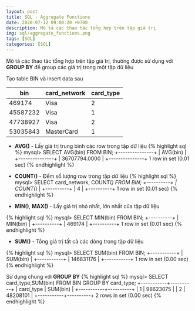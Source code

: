 ```yaml
---
layout: post
title: SQL - Aggregate Functions
date: 2020-07-12 09:00:20 +0700
description: Mô tả các thao tác tổng hợp trên tập giá trị
img: sql/aggregate_functions.png
tags: [SQL]
categories: [SQL]
---
```


Mô tả các thao tác tổng hợp trên tập giá trị, thường được sử dụng với **GROUP BY** để group các giá trị trong một tập dữ liệu

Tạo table BIN và insert data sau

| bin      | card_network | card_type |
|----------|--------------|-----------|
| 469174   | Visa         | 2         |
| 45587232 | Visa         | 1         |
| 47738927 | Visa         | 2         |
| 53035843 | MasterCard   | 1         |

- **AVG()** - Lấy giá trị trung bình các row trong tập dữ liệu
{% highlight sql %}
mysql> SELECT AVG(bin) FROM BIN;
+---------------+
| AVG(bin)      |
+---------------+
| 36707794.0000 |
+---------------+
1 row in set (0.01 sec)
{% endhighlight %}

- **COUNT()** - Đếm số lượng row trong tập dữ liệu
{% highlight sql %}
mysql> SELECT card_network, COUNT(*) FROM BIN;
+----------+
| COUNT(*) |
+----------+
|        4 |
+----------+
1 row in set (0.01 sec)
{% endhighlight %}

- **MIN()**, **MAX()** - Lấy giá trị nhỏ nhất, lớn nhất của tập dữ liệu

{% highlight sql %}
mysql> SELECT MIN(bin) FROM BIN;
+----------+
| MIN(bin) |
+----------+
|   469174 |
+----------+
1 row in set (0.01 sec)
{% endhighlight %}

- **SUM()** - Tổng giá trị tất cả các dòng trong tập dữ liệu

{% highlight sql %}
mysql> SELECT SUM(bin) FROM BIN;
+-----------+
| SUM(bin)  |
+-----------+
| 146831176 |
+-----------+
1 row in set (0.00 sec)
{% endhighlight %}

Sử dụng chung với **GROUP BY**
{% highlight sql %}
mysql> SELECT card_type,SUM(bin) FROM BIN GROUP BY card_type;
+-----------+----------+
| card_type | SUM(bin) |
+-----------+----------+
|         1 | 98623075 |
|         2 | 48208101 |
+-----------+----------+
2 rows in set (0.00 sec)
{% endhighlight %}